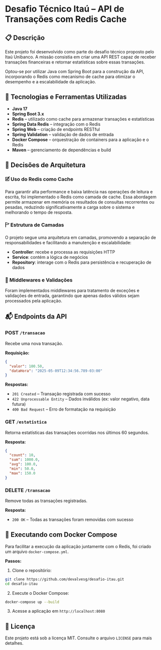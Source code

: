 # Desafio Técnico Itaú – API de Transações com Redis Cache

## 📋 Descrição

Este projeto foi desenvolvido como parte do desafio técnico proposto pelo Itaú Unibanco. A missão consistia em criar uma API REST capaz de receber transações financeiras e retornar estatísticas sobre essas transações.

Optou-se por utilizar Java com Spring Boot para a construção da API, incorporando o Redis como mecanismo de cache para otimizar o desempenho e a escalabilidade da aplicação.

## 🚀 Tecnologias e Ferramentas Utilizadas

- **Java 17**
- **Spring Boot 3.x**
- **Redis** – utilizado como cache para armazenar transações e estatísticas
- **Spring Data Redis** – integração com o Redis
- **Spring Web** – criação de endpoints RESTful
- **Spring Validation** – validação de dados de entrada
- **Docker Compose** – orquestração de containers para a aplicação e o Redis
- **Maven** – gerenciamento de dependências e build

## 🧠 Decisões de Arquitetura

### 🗹 Uso do Redis como Cache

Para garantir alta performance e baixa latência nas operações de leitura e escrita, foi implementado o Redis como camada de cache. Essa abordagem permite armazenar em memória os resultados de consultas recorrentes ou pesadas, reduzindo significativamente a carga sobre o sistema e melhorando o tempo de resposta.

### 🏱 Estrutura de Camadas

O projeto segue uma arquitetura em camadas, promovendo a separação de responsabilidades e facilitando a manutenção e escalabilidade:

- **Controller**: recebe e processa as requisições HTTP
- **Service**: contém a lógica de negócios
- **Repository**: interage com o Redis para persistência e recuperação de dados

### 🔄 Middlewares e Validações

Foram implementados middlewares para tratamento de exceções e validações de entrada, garantindo que apenas dados válidos sejam processados pela aplicação.

## 📬 Endpoints da API

### POST `/transacao`

Recebe uma nova transação.

**Requisição:**
```json
{
  "valor": 100.50,
  "dataHora": "2025-05-09T12:34:56.789-03:00"
}
```

**Respostas:**
- `201 Created` – Transação registrada com sucesso
- `422 Unprocessable Entity` – Dados inválidos (ex: valor negativo, data futura)
- `400 Bad Request` – Erro de formatação na requisição

### GET `/estatistica`

Retorna estatísticas das transações ocorridas nos últimos 60 segundos.

**Resposta:**
```json
{
  "count": 10,
  "sum": 1000.0,
  "avg": 100.0,
  "min": 50.0,
  "max": 150.0
}
```

### DELETE `/transacao`

Remove todas as transações registradas.

**Resposta:**
- `200 OK` – Todas as transações foram removidas com sucesso


## 🐳 Executando com Docker Compose

Para facilitar a execução da aplicação juntamente com o Redis, foi criado um arquivo `docker-compose.yml`.

**Passos:**
1. Clone o repositório:
```bash
git clone https://github.com/devalvesg/desafio-itau.git
cd desafio-itau
```

2. Execute o Docker Compose:
```bash
docker-compose up --build
```

3. Acesse a aplicação em `http://localhost:8080`

## 📄 Licença

Este projeto está sob a licença MIT. Consulte o arquivo `LICENSE` para mais detalhes.